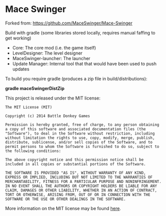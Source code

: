 Mace Swinger
============

Forked from: https://github.com/MaceSwinger/Mace-Swinger

Build with gradle (some libraries stored locally, requires manual faffing to get working)



* Core: The core mod (i.e. the game itself)
* LevelDesigner: The level designer
* MaceSwinger-launcher: The launcher
* Update Manager: Internal tool that that would have been used to push updates


To build you require gradle (produces a zip file in build/distributions):

**gradle maceSwingerDistZip**


This project is released under the MIT license:

    The MIT License (MIT)
    
    Copyright (c) 2014 Battle Donkey Games
    
    Permission is hereby granted, free of charge, to any person obtaining a copy of this software and associated documentation files (the "Software"), to deal in the Software without restriction, including without limitation the rights to use, copy, modify, merge, publish, distribute, sublicense, and/or sell copies of the Software, and to permit persons to whom the Software is furnished to do so, subject to the following conditions:
    
    The above copyright notice and this permission notice shall be included in all copies or substantial portions of the Software.
    
    THE SOFTWARE IS PROVIDED "AS IS", WITHOUT WARRANTY OF ANY KIND, EXPRESS OR IMPLIED, INCLUDING BUT NOT LIMITED TO THE WARRANTIES OF MERCHANTABILITY, FITNESS FOR A PARTICULAR PURPOSE AND NONINFRINGEMENT. IN NO EVENT SHALL THE AUTHORS OR COPYRIGHT HOLDERS BE LIABLE FOR ANY CLAIM, DAMAGES OR OTHER LIABILITY, WHETHER IN AN ACTION OF CONTRACT, TORT OR OTHERWISE, ARISING FROM, OUT OF OR IN CONNECTION WITH THE SOFTWARE OR THE USE OR OTHER DEALINGS IN THE SOFTWARE.

More information on the MIT license may be found [here](https://tldrlegal.com/license/mit-license).
